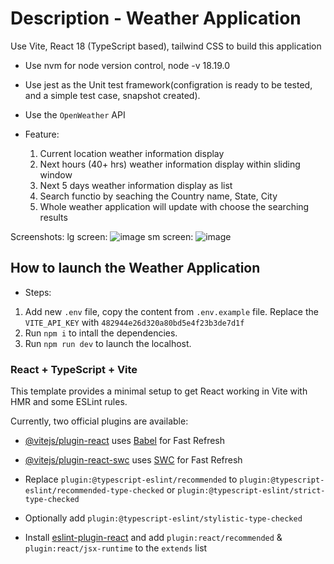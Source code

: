 # Description - Weather Application
Use Vite, React 18 (TypeScript based), tailwind CSS to build this application

- Use nvm for node version control, node -v 18.19.0
- Use jest as the Unit test framework(configration is ready to be tested, and a simple test case, snapshot created).
- Use the `OpenWeather` API

- Feature:
  1. Current location weather information display
  2. Next hours (40+ hrs) weather information display within sliding window
  3. Next 5 days weather information display as list
  4. Search functio by seaching the Country name, State, City
  5. Whole weather application will update with choose the searching results

Screenshots:
lg screen:
![image](https://github.com/user-attachments/assets/d33eb7ef-0f50-4e7e-ab65-410e77848bcc)
sm screen:
![image](https://github.com/user-attachments/assets/784f7e8e-5b1f-4c9c-8f09-87f68fbabd33)




## How to launch the Weather Application

- Steps:
1. Add new `.env` file, copy the content from `.env.example` file.
Replace the `VITE_API_KEY` with  `482944e26d320a80bd5e4f23b3de7d1f`
2. Run `npm i` to intall the dependencies.
3. Run `npm run dev` to launch the localhost.
   
### React + TypeScript + Vite

This template provides a minimal setup to get React working in Vite with HMR and some ESLint rules.

Currently, two official plugins are available:

- [@vitejs/plugin-react](https://github.com/vitejs/vite-plugin-react/blob/main/packages/plugin-react/README.md) uses [Babel](https://babeljs.io/) for Fast Refresh
- [@vitejs/plugin-react-swc](https://github.com/vitejs/vite-plugin-react-swc) uses [SWC](https://swc.rs/) for Fast Refresh


- Replace `plugin:@typescript-eslint/recommended` to `plugin:@typescript-eslint/recommended-type-checked` or `plugin:@typescript-eslint/strict-type-checked`
- Optionally add `plugin:@typescript-eslint/stylistic-type-checked`
- Install [eslint-plugin-react](https://github.com/jsx-eslint/eslint-plugin-react) and add `plugin:react/recommended` & `plugin:react/jsx-runtime` to the `extends` list

